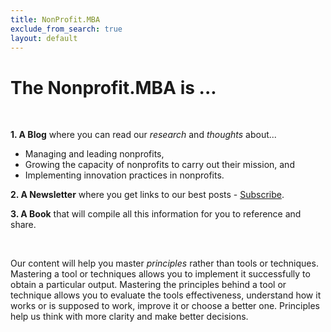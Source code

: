 ```yaml
---
title: NonProfit.MBA
exclude_from_search: true
layout: default
---
```


# The Nonprofit.MBA is ...  

<br>

**1. A Blog** where you can read our *research* and *thoughts* about... 

* Managing and leading nonprofits,
* Growing the capacity of nonprofits to carry out their mission, and 
* Implementing innovation practices in nonprofits.


**2. A Newsletter** where you get links to our best posts - [Subscribe](/subscribe).

**3. A Book** that will compile all this information for you to reference and share.

<br>

Our content will help you master *principles* rather than tools or techniques. Mastering a tool or techniques allows you to implement it successfully to obtain a particular output. Mastering the principles behind a tool or technique allows you to evaluate the tools effectiveness, understand how it works or is supposed to work, improve it or choose a better one. Principles help us think with more clarity and make better decisions.




